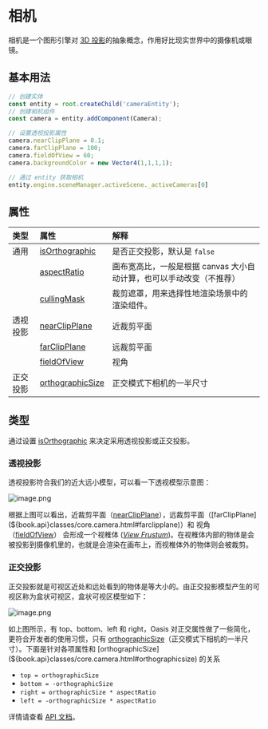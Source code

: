 # 相机

相机是一个图形引擎对 [3D 投影](https://en.wikipedia.org/wiki/3D_projection)的抽象概念，作用好比现实世界中的摄像机或眼镜。

## 基本用法
```typescript
// 创建实体
const entity = root.createChild('cameraEntity');
// 创建相机组件
const camera = entity.addComponent(Camera);

// 设置透视投影属性
camera.nearClipPlane = 0.1;
camera.farClipPlane = 100;
camera.fieldOfView = 60;
camera.backgroundColor = new Vector4(1,1,1,1);

// 通过 entity 获取相机
entity.engine.sceneManager.activeScene._activeCameras[0]
```
## 属性

|类型|属性|解释|
|:--|:--|:--|
|通用|[isOrthographic](${book.api}classes/core.camera.html#isorthographic)|是否正交投影，默认是 `false`|
||[aspectRatio](${book.api}classes/core.camera.html#aspectratio)|画布宽高比，一般是根据 canvas 大小自动计算，也可以手动改变（不推荐）|
|          | [cullingMask](${book.api}classes/core.camera.html#cullingmask) | 裁剪遮罩，用来选择性地渲染场景中的渲染组件。                 |
|透视投影| [nearClipPlane](${book.api}classes/core.camera.html#nearclipplane) | 近裁剪平面                                                   |
|| [farClipPlane](${book.api}classes/core.camera.html#farclipplane) | 远裁剪平面                                                   |
|| [fieldOfView](${book.api}classes/core.camera.html#fieldofview) | 视角                                                         |
|正交投影|[orthographicSize](${book.api}classes/core.camera.html#orthographicsize)|正交模式下相机的一半尺寸|

## 类型

通过设置 [isOrthographic](${book.api}classes/core.camera.html#isorthographic) 来决定采用透视投影或正交投影。

### 透视投影

透视投影符合我们的近大远小模型，可以看一下透视模型示意图：

![image.png](https://intranetproxy.alipay.com/skylark/lark/0/2020/png/161276/1593661727803-9d0349f4-c063-45ee-ab94-bbe83ccd9ec6.png#align=left&display=inline&height=275&margin=%5Bobject%20Object%5D&name=image.png&originHeight=550&originWidth=1416&size=203486&status=done&style=none&width=708)

根据上图可以看出，近裁剪平面（[nearClipPlane](${book.api}classes/core.camera.html#nearclipplane)），远裁剪平面（[farClipPlane](${book.api}classes/core.camera.html#farclipplane)）和 视角（[fieldOfView](${book.api}classes/core.camera.html#fieldofview)） 会形成一个视椎体 ([*View Frustum*](https://en.wikipedia.org/wiki/Viewing_frustum))。在视椎体内部的物体是会被投影到摄像机里的，也就是会渲染在画布上，而视椎体外的物体则会被裁剪。


### 正交投影

正交投影就是可视区近处和远处看到的物体是等大小的。由正交投影模型产生的可视区称为盒状可视区，盒状可视区模型如下：

![image.png](https://intranetproxy.alipay.com/skylark/lark/0/2020/png/161276/1593661773321-3907b3dc-e15c-4ff5-bae4-5b648772e785.png#align=left&display=inline&height=299&margin=%5Bobject%20Object%5D&name=image.png&originHeight=598&originWidth=1430&size=260770&status=done&style=none&width=715)

如上图所示，有 top、bottom、left 和 right，Oasis 对正交属性做了一些简化，更符合开发者的使用习惯，只有 [orthographicSize](${book.api}classes/core.camera.html#orthographicsize)（正交模式下相机的一半尺寸）。下面是针对各项属性和 [orthographicSize](${book.api}classes/core.camera.html#orthographicsize) 的关系

- `top = orthographicSize`
- `bottom = -orthographicSize`
- `right = orthographicSize * aspectRatio`
- `left = -orthographicSize * aspectRatio`


详情请查看 [API 文档](${book.api}classes/core.camera.html)。